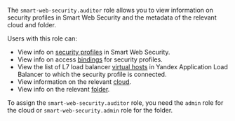 The `smart-web-security.auditor` role allows you to view information on security profiles in Smart Web Security and the metadata of the relevant cloud and folder.

Users with this role can:
* View info on [security profiles](../../smartwebsecurity/concepts/profiles.md) in Smart Web Security.
* View info on access [bindings](../../iam/concepts/access-control/index.md#access-bindings) for security profiles.
* View the list of L7 load balancer [virtual hosts](../../application-load-balancer/concepts/http-router.md#virtual-host) in Yandex Application Load Balancer to which the security profile is connected.
* View information on the relevant [cloud](../../resource-manager/concepts/resources-hierarchy.md#cloud).
* View info on the relevant [folder](../../resource-manager/concepts/resources-hierarchy.md#folder).

To assign the `smart-web-security.auditor` role, you need the `admin` role for the cloud or `smart-web-security.admin` role for the folder.